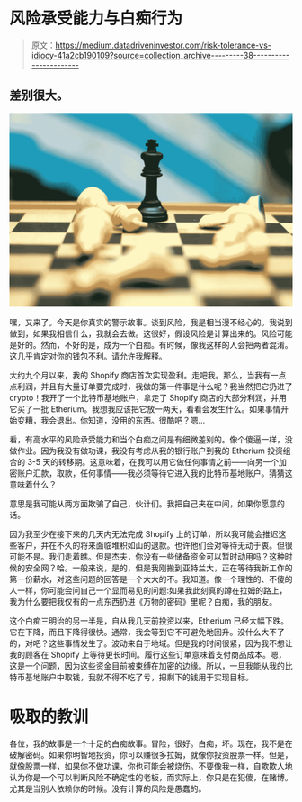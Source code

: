 # 风险承受能力与白痴行为

> 原文：<https://medium.datadriveninvestor.com/risk-tolerance-vs-idiocy-41a2cb190109?source=collection_archive---------38----------------------->

## 差别很大。

![](img/4029183bf7826fdb2987a16238a3baf1.png)

嘿，又来了。今天是你真实的警示故事。谈到风险，我是相当漫不经心的。我说到做到，如果我相信什么，我就会去做。这很好，假设风险是计算出来的。风险可能是好的。然而，不好的是，成为一个白痴。有时候，像我这样的人会把两者混淆。这几乎肯定对你的钱包不利。请允许我解释。

大约九个月以来，我的 Shopify 商店首次实现盈利。走吧我。那么，当我有一点点利润，并且有大量订单要完成时，我做的第一件事是什么呢？我当然把它扔进了 crypto！我开了一个比特币基地账户，拿走了 Shopify 商店的大部分利润，并用它买了一批 Etherium。我想我应该把它放一两天，看看会发生什么。如果事情开始变糟，我会退出。你知道，没用的东西。很酷吧？嗯…

看，有高水平的风险承受能力和当个白痴之间是有细微差别的。像个傻逼一样，没做作业。因为我没有做功课，我没有考虑从我的银行账户到我的 Etherium 投资组合的 3-5 天的转移期。这意味着，在我可以用它做任何事情之前——向另一个加密账户汇款，取款，任何事情——我必须等待它进入我的比特币基地账户。猜猜这意味着什么？

意思是我可能从两方面欺骗了自己，伙计们。我把自己夹在中间，如果你愿意的话。

因为我至少在接下来的几天内无法完成 Shopify 上的订单，所以我可能会推迟这些客户，并在不久的将来面临堆积如山的退款。也许他们会对等待无动于衷。但很可能不是。我们走着瞧。但是杰夫，你没有一些储备资金可以暂时动用吗？这种时候的安全网？哈。一般来说，是的，但是我刚搬到亚特兰大，正在等待我新工作的第一份薪水，对这些问题的回答是一个大大的不。我知道。像一个理性的、不傻的人一样，你可能会问自己一个显而易见的问题:如果我此刻真的蹲在拉姆的路上，我为什么要把我仅有的一点东西扔进《万物的密码》里呢？白痴，我的朋友。

这个白痴三明治的另一半是，自从我几天前投资以来，Etherium 已经大幅下跌。它在下降，而且下降得很快。通常，我会等到它不可避免地回升。没什么大不了的，对吧？这些事情发生了。波动来自于地域。但是我的时间很紧，因为我不想让我的顾客在 Shopify 上等待更长时间。履行这些订单意味着支付商品成本。嗯，这是一个问题，因为这些资金目前被束缚在加密的边缘。所以，一旦我能从我的比特币基地账户中取钱，我就不得不吃了亏，把剩下的钱用于实现目标。

# 吸取的教训

各位，我的故事是一个十足的白痴故事。冒险，很好。白痴，坏。现在，我不是在破解密码。如果你明智地投资，你可以赚很多拉姆，就像你投资股票一样。但是，就像股票一样，如果你不做功课，你也可能会被烧伤。不要像我一样，自欺欺人地认为你是一个可以判断风险不确定性的老板，而实际上，你只是在犯傻，在赌博。尤其是当别人依赖你的时候。没有计算的风险是愚蠢的。
